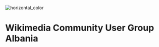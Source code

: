 ![horizontal_color](https://user-images.githubusercontent.com/5436686/32142999-30e2772c-bca3-11e7-84d0-0c0fbe3ff856.png)

# Wikimedia Community User Group Albania
